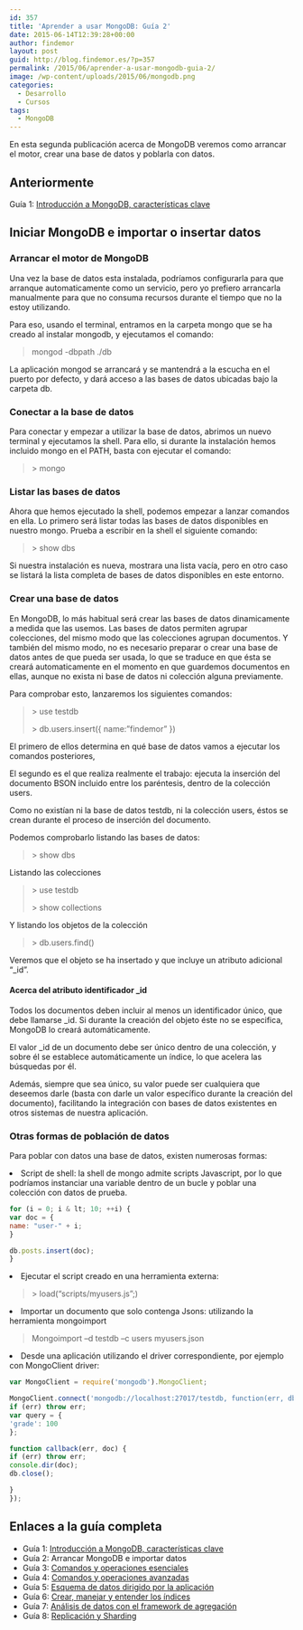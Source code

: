 ```yaml
---
id: 357
title: 'Aprender a usar MongoDB: Guía 2'
date: 2015-06-14T12:39:28+00:00
author: findemor
layout: post
guid: http://blog.findemor.es/?p=357
permalink: /2015/06/aprender-a-usar-mongodb-guia-2/
image: /wp-content/uploads/2015/06/mongodb.png
categories:
  - Desarrollo
  - Cursos
tags:
  - MongoDB
---
```

<p dir="ltr">
  En esta segunda publicación acerca de MongoDB veremos como arrancar el motor, crear una base de datos y poblarla con datos.
</p>

<h2 dir="ltr">
  Anteriormente
</h2>

<p dir="ltr">
  Guía 1: <a title="Características básicas e introducción a Mongodb" href="http://blog.findemor.es/2015/06/aprender-a-usar-mongodb-guia-1/">Introducción a MongoDB, características clave</a>
</p>

<h2 dir="ltr">
  Iniciar MongoDB e importar o insertar datos
</h2>

<!--more-->

<h3 dir="ltr">
  Arrancar el motor de MongoDB
</h3>

<p dir="ltr">
  Una vez la base de datos esta instalada, podríamos configurarla para que arranque automaticamente como un servicio, pero yo prefiero arrancarla manualmente para que no consuma recursos durante el tiempo que no la estoy utilizando.
</p>

<p dir="ltr">
  Para eso, usando el terminal, entramos en la carpeta mongo que se ha creado al instalar mongodb, y ejecutamos el comando:
</p>

> mongod -dbpath ./db

<p dir="ltr">
  La aplicación mongod se arrancará y se mantendrá a la escucha en el puerto por defecto, y dará acceso a las bases de datos ubicadas bajo la carpeta db.
</p>

<h3 dir="ltr">
  Conectar a la base de datos
</h3>

<p dir="ltr">
  Para conectar y empezar a utilizar la base de datos, abrimos un nuevo terminal y ejecutamos la shell. Para ello, si durante la instalación hemos incluido mongo en el PATH, basta con ejecutar el comando:
</p>

> <p dir="ltr">
>   > mongo
> </p>

<h3 dir="ltr">
  Listar las bases de datos
</h3>

<p dir="ltr">
  Ahora que hemos ejecutado la shell, podemos empezar a lanzar comandos en ella. Lo primero será listar todas las bases de datos disponibles en nuestro mongo. Prueba a escribir en la shell el siguiente comando:
</p>

> <p dir="ltr">
>   > show dbs
> </p>

<p dir="ltr">
  Si nuestra instalación es nueva, mostrara una lista vacía, pero en otro caso se listará la lista completa de bases de datos disponibles en este entorno.
</p>

<h3 dir="ltr">
  Crear una base de datos
</h3>

<p dir="ltr">
  En MongoDB, lo más habitual será crear las bases de datos dinamicamente a medida que las usemos. Las bases de datos permiten agrupar colecciones, del mismo modo que las colecciones agrupan documentos. Y también del mismo modo, no es necesario preparar o crear una base de datos antes de que pueda ser usada, lo que se traduce en que ésta se creará automaticamente en el momento en que guardemos documentos en ellas, aunque no exista ni base de datos ni colección alguna previamente.
</p>

<p dir="ltr">
  Para comprobar esto, lanzaremos los siguientes comandos:
</p>

> <p dir="ltr">
>   > use testdb
> </p>
> 
> <p dir="ltr">
>   > db.users.insert({ name:”findemor” })
> </p>

<p dir="ltr">
  El primero de ellos determina en qué base de datos vamos a ejecutar los comandos posteriores,
</p>

<p dir="ltr">
  El segundo es el que realiza realmente el trabajo: ejecuta la inserción del documento BSON incluido entre los paréntesis, dentro de la colección users.
</p>

<p dir="ltr">
  Como no existían ni la base de datos testdb, ni la colección users, éstos se crean durante el proceso de inserción del documento.
</p>

<p dir="ltr">
  Podemos comprobarlo listando las bases de datos:
</p>

> <p dir="ltr">
>   > show dbs
> </p>

<p dir="ltr">
  Listando las colecciones
</p>

> <p dir="ltr">
>   > use testdb
> </p>
> 
> <p dir="ltr">
>   > show collections
> </p>

<p dir="ltr">
  Y listando los objetos de la colección
</p>

> <p dir="ltr">
>   > db.users.find()
> </p>

<p dir="ltr">
  Veremos que el objeto se ha insertado y que incluye un atributo adicional “_id”.
</p>

<h4 dir="ltr">
  Acerca del atributo identificador _id
</h4>

<p dir="ltr">
  Todos los documentos deben incluir al menos un identificador único, que debe llamarse _id. Si durante la creación del objeto éste no se especifica, MongoDB lo creará automáticamente.
</p>

<p dir="ltr">
  El valor _id de un documento debe ser único dentro de una colección, y sobre él se establece automáticamente un índice, lo que acelera las búsquedas por él.
</p>

<p dir="ltr">
  Además, siempre que sea único, su valor puede ser cualquiera que deseemos darle (basta con darle un valor específico durante la creación del documento), facilitando la integración con bases de datos existentes en otros sistemas de nuestra aplicación.
</p>

<h3 dir="ltr">
  Otras formas de población de datos
</h3>

<p dir="ltr">
  Para poblar con datos una base de datos, existen numerosas formas:
</p>

<li dir="ltr">
    Script de shell: la shell de mongo admite scripts Javascript, por lo que podríamos instanciar una variable dentro de un bucle y poblar una colección con datos de prueba.
</li>

```js
for (i = 0; i & lt; 10; ++i) {  
var doc = {  
name: "user-" + i;  
}

db.posts.insert(doc);  
}  
```


<li dir="ltr">
    Ejecutar el script creado en una herramienta externa:
</li>

> <p dir="ltr">
>   > load(“scripts/myusers.js”;)
> </p>

<li dir="ltr">
    Importar un documento que solo contenga Jsons: utilizando la herramienta mongoimport
</li>

> <p dir="ltr">
>   Mongoimport –d testdb –c users myusers.json
> </p>

<li dir="ltr">
    Desde una aplicación utilizando el driver correspondiente, por ejemplo con MongoClient driver:
</li>

```js
var MongoClient = require('mongodb').MongoClient;

MongoClient.connect('mongodb://localhost:27017/testdb, function(err, db) {  
if (err) throw err;  
var query = {  
'grade': 100  
};

function callback(err, doc) {  
if (err) throw err;  
console.dir(doc);  
db.close();

}  
});  
```


<h2 dir="ltr">
  Enlaces a la guía completa
</h2>

  * Guía 1: [Introducción a MongoDB, características clave](http://blog.findemor.es/2015/06/aprender-a-usar-mongodb-guia-1/ "Características básicas e introducción a Mongodb")
  * Guía 2: Arrancar MongoDB e importar datos  ‎
  * Guía 3: [Comandos y operaciones esenciales](http://blog.findemor.es/2015/06/aprender-a-usar-mongodb-guia-3 "Operaciones fundamentales")
  * Guía 4: [Comandos y operaciones avanzadas](http://blog.findemor.es/2015/06/aprender-a-usar-mongodb-guia-4 "Comandos y operaciones avanzadas")
  * Guía 5: [Esquema de datos dirigido por la aplicación](http://blog.findemor.es/2015/06/aprender-a-usar-mongodb-guia-5 "Application Driven Schema")
  * Guía 6: [Crear, manejar y entender los índices](http://blog.findemor.es/2015/06/aprender-a-usar-mongodb-guia-6 "índices en mongodb")
  * Guía 7: [Análisis de datos con el framework de agregación](http://blog.findemor.es/2015/06/aprender-a-usar-mongodb-guia-7 "Aggregation Framework")
  * Guía 8: [Replicación y Sharding](http://blog.findemor.es/2015/06/aprender-a-usar-mongodb-guia-8 "Replication and sharding")
